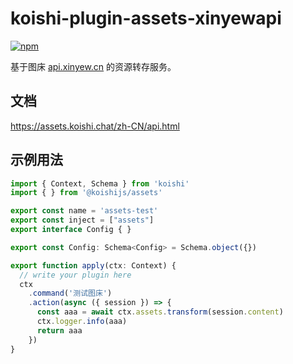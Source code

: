 # koishi-plugin-assets-xinyewapi

[![npm](https://img.shields.io/npm/v/koishi-plugin-assets-xinyewapi?style=flat-square)](https://www.npmjs.com/package/koishi-plugin-assets-xinyewapi)


基于图床 [api.xinyew.cn](https://api.xinyew.cn/) 的资源转存服务。

## 文档

<https://assets.koishi.chat/zh-CN/api.html>

## 示例用法
```ts
import { Context, Schema } from 'koishi'
import { } from '@koishijs/assets'

export const name = 'assets-test'
export const inject = ["assets"]
export interface Config { }

export const Config: Schema<Config> = Schema.object({})

export function apply(ctx: Context) {
  // write your plugin here
  ctx
    .command('测试图床')
    .action(async ({ session }) => {
      const aaa = await ctx.assets.transform(session.content)
      ctx.logger.info(aaa)
      return aaa
    })
}

```
